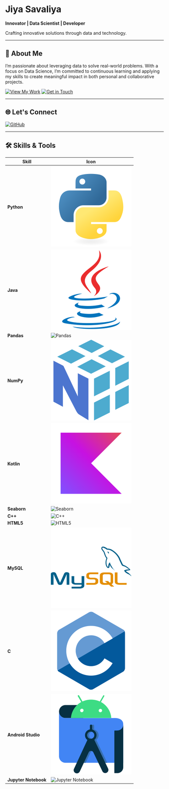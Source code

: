 # Jiya Savaliya

**Innovator | Data Scientist | Developer**

Crafting innovative solutions through data and technology.

---

## 🚀 About Me

I’m passionate about leveraging data to solve real-world problems. With a focus on Data Science, I’m committed to continuous learning and applying my skills to create meaningful impact in both personal and collaborative projects.

[![View My Work](https://img.shields.io/badge/View%20My%20Work-007bff?style=for-the-badge)](https://github.com/ProgrammingLanguage1111)
[![Get in Touch](https://img.shields.io/badge/Get%20in%20Touch-6c757d?style=for-the-badge)](mailto:jiyasavaliya55@gmail.com)

---

## 🌐 Let's Connect

[![GitHub](https://img.shields.io/badge/GitHub-333?style=for-the-badge&logo=github&logoColor=white)](https://github.com/jiyasavaliya)

---

## 🛠️ Skills & Tools

| Skill             | Icon                                                                                                      |
|-------------------|-----------------------------------------------------------------------------------------------------------|
| **Python**        | ![Python](https://raw.githubusercontent.com/devicons/devicon/master/icons/python/python-original.svg)      |
| **Java**          | ![Java](https://raw.githubusercontent.com/devicons/devicon/master/icons/java/java-original.svg)            |
| **Pandas**        | ![Pandas](https://pandas.pydata.org/static/img/pandas_white.svg)                                           |
| **NumPy**         | ![NumPy](https://raw.githubusercontent.com/devicons/devicon/master/icons/numpy/numpy-original.svg)         |
| **Kotlin**        | ![Kotlin](https://raw.githubusercontent.com/devicons/devicon/master/icons/kotlin/kotlin-original.svg)      |
| **Seaborn**       | ![Seaborn](https://seaborn.pydata.org/_static/logo-wide-lightbg.svg)                                      |
| **C++**           | ![C++](https://upload.wikimedia.org/wikipedia/commons/1/18/ISO_C%2B%2B_Logo.svg)                           |
| **HTML5**         | ![HTML5](https://www.w3.org/html/logo/downloads/HTML5_Logo_512.png)                                        |
| **MySQL**         | ![MySQL](https://raw.githubusercontent.com/devicons/devicon/master/icons/mysql/mysql-original-wordmark.svg)|
| **C**             | ![C](https://raw.githubusercontent.com/devicons/devicon/master/icons/c/c-original.svg)                     |
| **Android Studio**| ![Android Studio](https://raw.githubusercontent.com/devicons/devicon/master/icons/androidstudio/androidstudio-original.svg) |
| **Jupyter Notebook** | ![Jupyter Notebook](https://jupyter.org/assets/homepage/main-logo.svg)                                   |
